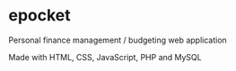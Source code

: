 # epocket

Personal finance management / budgeting web application

Made with HTML, CSS, JavaScript, PHP and MySQL